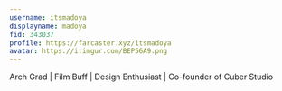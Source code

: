 ```yaml
---
username: itsmadoya
displayname: madoya
fid: 343037
profile: https://farcaster.xyz/itsmadoya
avatar: https://i.imgur.com/BEP56A9.png
---
```


Arch Grad | Film Buff | Design Enthusiast | Co-founder of Cuber Studio
